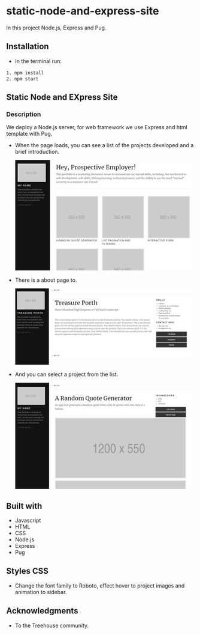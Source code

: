 # static-node-and-express-site

In this project Node.js, Express and Pug.

## Installation

-   In the terminal run:

```
1. npm install
2. npm start
```

## **Static Node and EXpress Site**

### Description

We deploy a Node.js server, for web framework we use Express and html template with Pug.

-   When the page loads, you can see a list of the projects developed and a brief introduction.

    ![](/mockups/index-page.png)

-   There is a about page to.

    ![](/mockups/about-page.png)

-   And you can select a project from the list.

    ![](/mockups/project-page.png)

## Built with

-   Javascript
-   HTML
-   CSS
-   Node.js
-   Express
-   Pug

## Styles CSS

-   Change the font family to Roboto, effect hover to project images and animation to sidebar.

## Acknowledgments

-   To the Treehouse community.
